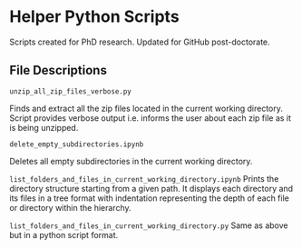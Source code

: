 # Helper Python Scripts
 Scripts created for PhD research. Updated for GitHub post-doctorate.
 
## File Descriptions <a name="files"></a>

`unzip_all_zip_files_verbose.py`

Finds and extract all the zip files located in the current working directory.
Script provides verbose output i.e. informs the user about each zip file as it is being
unzipped.

`delete_empty_subdirectories.ipynb`

Deletes all empty subdirectories in the current working directory.

`list_folders_and_files_in_current_working_directory.ipynb`
Prints the directory structure starting from a given path. 
It displays each directory and its files in a tree format with indentation representing the depth of each file or directory within the hierarchy. 

`list_folders_and_files_in_current_working_directory.py`
Same as above but in a python script format.
